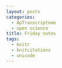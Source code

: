 ```yaml
---
layout: posts
categories: 
  - ApTranscriptome 
  - open science
title: Friday notes
tags: 
  - knitr
  - knitcitations
  - unicode
---
```




